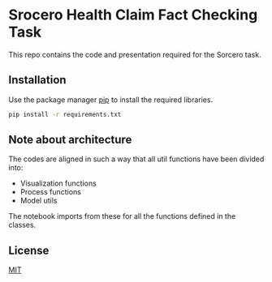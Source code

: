 # Srocero Health Claim Fact Checking Task

This repo contains the code and presentation required for the Sorcero task. 

## Installation

Use the package manager [pip](https://pip.pypa.io/en/stable/) to install the required libraries.

```bash
pip install -r requirements.txt
```

## Note about architecture

The codes are aligned in such a way that all util functions have been divided into: 
- Visualization functions
- Process functions
- Model utils

The notebook imports from these for all the functions defined in the classes. 


## License
[MIT](https://choosealicense.com/licenses/mit/)
